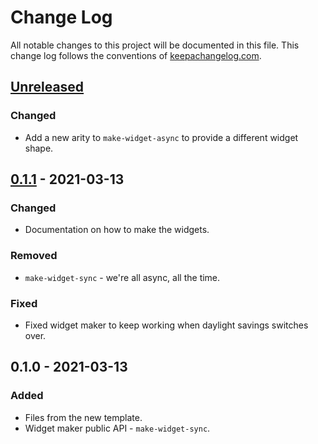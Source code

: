 # Change Log
All notable changes to this project will be documented in this file. This change log follows the conventions of [keepachangelog.com](http://keepachangelog.com/).

## [Unreleased]
### Changed
- Add a new arity to `make-widget-async` to provide a different widget shape.

## [0.1.1] - 2021-03-13
### Changed
- Documentation on how to make the widgets.

### Removed
- `make-widget-sync` - we're all async, all the time.

### Fixed
- Fixed widget maker to keep working when daylight savings switches over.

## 0.1.0 - 2021-03-13
### Added
- Files from the new template.
- Widget maker public API - `make-widget-sync`.

[Unreleased]: https://github.com/your-name/bettercode/compare/0.1.1...HEAD
[0.1.1]: https://github.com/your-name/bettercode/compare/0.1.0...0.1.1
